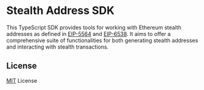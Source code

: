 # Stealth Address SDK

This TypeScript SDK provides tools for working with Ethereum stealth addresses as defined in [EIP-5564](https://eips.ethereum.org/EIPS/eip-5564) and [EIP-6538](https://eips.ethereum.org/EIPS/eip-6538). It aims to offer a comprehensive suite of functionalities for both generating stealth addresses and interacting with stealth transactions.

## License

[MIT](/LICENSE) License
